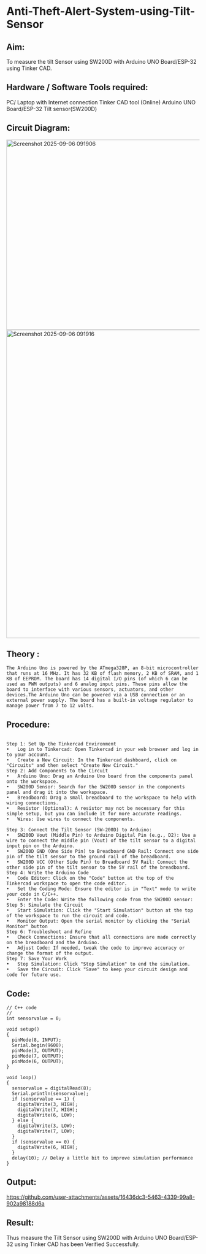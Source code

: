 # Anti-Theft-Alert-System-using-Tilt-Sensor

## Aim:
To measure the tilt Sensor using SW200D with Arduino UNO Board/ESP-32 using Tinker CAD.

## Hardware / Software Tools required:
<p align="left">
	PC/ Laptop with Internet connection
  Tinker CAD tool (Online)
	Arduino UNO Board/ESP-32
	Tilt sensor(SW200D)
 </p>

## Circuit Diagram:
 <img width="1357" height="496" alt="Screenshot 2025-09-06 091906" src="https://github.com/user-attachments/assets/9f1f4ef7-ca8a-4394-9197-89e5aae930f6" />
<img width="1083" height="804" alt="Screenshot 2025-09-06 091916" src="https://github.com/user-attachments/assets/dac5613d-dd02-4235-ad1f-3b176c347882" />

## Theory :

 	The Arduino Uno is powered by the ATmega328P, an 8-bit microcontroller that runs at 16 MHz. It has 32 KB of flash memory, 2 KB of SRAM, and 1 KB of EEPROM. The board has 14 digital I/O pins (of which 6 can be used as PWM outputs) and 6 analog input pins. These pins allow the board to interface with various sensors, actuators, and other devices.The Arduino Uno can be powered via a USB connection or an external power supply. The board has a built-in voltage regulator to manage power from 7 to 12 volts.



## Procedure:
```

Step 1: Set Up the Tinkercad Environment
•	Log in to Tinkercad: Open Tinkercad in your web browser and log in to your account.
•	Create a New Circuit: In the Tinkercad dashboard, click on "Circuits" and then select "Create New Circuit."
Step 2: Add Components to the Circuit
•	Arduino Uno: Drag an Arduino Uno board from the components panel onto the workspace.
•	SW200D Sensor: Search for the SW200D sensor in the components panel and drag it into the workspace.
•	Breadboard: Drag a small breadboard to the workspace to help with wiring connections.
•	Resistor (Optional): A resistor may not be necessary for this simple setup, but you can include it for more accurate readings.
•	Wires: Use wires to connect the components.

Step 3: Connect the Tilt Sensor (SW-200D) to Arduino:
•	SW200D Vout (Middle Pin) to Arduino Digital Pin (e.g., D2): Use a wire to connect the middle pin (Vout) of the tilt sensor to a digital input pin on the Arduino.
•	SW200D GND (One Side Pin) to Breadboard GND Rail: Connect one side pin of the tilt sensor to the ground rail of the breadboard.
•	SW200D VCC (Other Side Pin) to Breadboard 5V Rail: Connect the other side pin of the tilt sensor to the 5V rail of the breadboard.
Step 4: Write the Arduino Code
•	Code Editor: Click on the "Code" button at the top of the Tinkercad workspace to open the code editor.
•	Set the Coding Mode: Ensure the editor is in "Text" mode to write your code in C/C++.
•	Enter the Code: Write the following code from the SW200D sensor:
Step 5: Simulate the Circuit
•	Start Simulation: Click the "Start Simulation" button at the top of the workspace to run the circuit and code.
•	Monitor Output: Open the serial monitor by clicking the "Serial Monitor" button 
Step 6: Troubleshoot and Refine
•	Check Connections: Ensure that all connections are made correctly on the breadboard and the Arduino.
•	Adjust Code: If needed, tweak the code to improve accuracy or change the format of the output.
Step 7: Save Your Work
•	Stop Simulation: Click "Stop Simulation" to end the simulation.
•	Save the Circuit: Click "Save" to keep your circuit design and code for future use.
```
## Code:
```
// C++ code
//
int sensorvalue = 0;

void setup()
{
  pinMode(8, INPUT);
  Serial.begin(9600);
  pinMode(3, OUTPUT);
  pinMode(7, OUTPUT);
  pinMode(6, OUTPUT);
}

void loop()
{
  sensorvalue = digitalRead(8);
  Serial.println(sensorvalue);
  if (sensorvalue == 1) {
    digitalWrite(3, HIGH);
    digitalWrite(7, HIGH);
    digitalWrite(6, LOW);
  } else {
    digitalWrite(3, LOW);
    digitalWrite(7, LOW);
  }
  if (sensorvalue == 0) {
    digitalWrite(6, HIGH);
  }
  delay(10); // Delay a little bit to improve simulation performance
}

```

## Output:


https://github.com/user-attachments/assets/16436dc3-5463-4339-99a8-902a98188d6a


 


## Result:

Thus measure the Tilt Sensor using SW200D with Arduino UNO Board/ESP-32 using Tinker CAD has been Verified Successfully.

